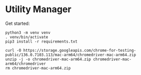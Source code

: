 # Utility Manager

Get started:

    python3 -m venv venv
    . venv/bin/activate
    pip3 install -r requirements.txt

    curl -O https://storage.googleapis.com/chrome-for-testing-public/136.0.7103.113/mac-arm64/chromedriver-mac-arm64.zip
    unzip -j -o chromedriver-mac-arm64.zip chromedriver-mac-arm64/chromedriver 
    rm chromedriver-mac-arm64.zip
